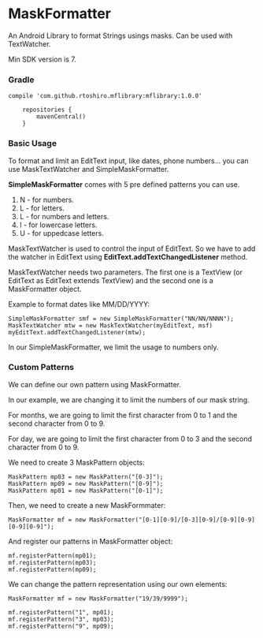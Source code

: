 # MaskFormatter

An Android Library to format Strings usings masks. Can be used with TextWatcher.

Min SDK version is 7.

### Gradle

```
compile 'com.github.rtoshiro.mflibrary:mflibrary:1.0.0'
```

```
    repositories {
        mavenCentral()
    }
```

### Basic Usage

To format and limit an EditText input, like dates, phone numbers... you can use MaskTextWatcher and SimpleMaskFormatter.

**SimpleMaskFormatter** comes with 5 pre defined patterns you can use.

1. N - for numbers.
2. L - for letters.
3. L - for numbers and letters.
4. l - for lowercase letters.
5. U - for uppedcase letters.

MaskTextWatcher is used to control the input of EditText.
So we have to add the watcher in EditText using **EditText.addTextChangedListener** method.

MaskTextWatcher needs two parameters. The first one is a TextView (or EditText as EditText extends TextView) and the second one is a MaskFormatter object.

Example to format dates like MM/DD/YYYY:

```
SimpleMaskFormatter smf = new SimpleMaskFormatter("NN/NN/NNNN");
MaskTextWatcher mtw = new MaskTextWatcher(myEditText, msf)
myEditText.addTextChangedListener(mtw);
```

In our SimpleMaskFormatter, we limit the usage to numbers only. 

### Custom Patterns

We can define our own pattern using MaskFormatter.

In our example, we are changing it to limit the numbers of our mask string. 

For months, we are going to limit the first character from 0 to 1 and the second character from 0 to 9.

For day, we are going to limit the first character from 0 to 3 and the second character from 0 to 9.

We need to create 3 MaskPattern objects:

```
MaskPattern mp03 = new MaskPattern("[0-3]");
MaskPattern mp09 = new MaskPattern("[0-9]");
MaskPattern mp01 = new MaskPattern("[0-1]");
```

Then, we need to create a new MaskFormmater:

```
MaskFormatter mf = new MaskFormatter("[0-1][0-9]/[0-3][0-9]/[0-9][0-9][0-9][0-9]");
```

And register our patterns in MaskFormatter object:

```
mf.registerPattern(mp01);
mf.registerPattern(mp03);
mf.registerPattern(mp09);
```
We can change the pattern representation using our own elements:

 ```
MaskFormatter mf = new MaskFormatter("19/39/9999");

mf.registerPattern("1", mp01);
mf.registerPattern("3", mp03);
mf.registerPattern("9", mp09);
```